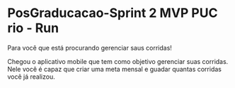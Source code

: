 # PosGraducacao-Sprint 2 MVP PUC rio - Run

Para você que está procurando gerenciar saus corridas!

Chegou o aplicativo mobile que tem como objetivo gerenciar suas corridas. Nele você é capaz que criar uma meta mensal e guadar quantas corridas você já realizou.
